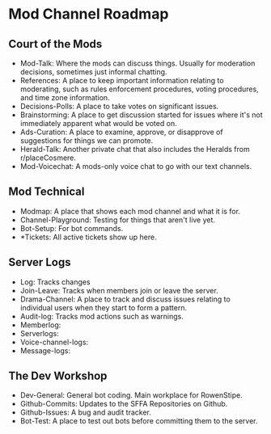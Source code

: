 # Mod Channel Roadmap

## Court of the Mods

- Mod-Talk: Where the mods can discuss things. Usually for moderation decisions, sometimes just informal chatting.
- References: A place to keep important information relating to moderating, such as rules enforcement procedures, voting procedures, and time zone information.
- Decisions-Polls: A place to take votes on significant issues.
- Brainstorming: A place to get discussion started for issues where it's not immediately apparent what would be voted on.
- Ads-Curation: A place to examine, approve, or disapprove of suggestions for things we can promote.
- Herald-Talk: Another private chat that also includes the Heralds from r/placeCosmere.
- Mod-Voicechat: A mods-only voice chat to go with our text channels.

## Mod Technical

- Modmap: A place that shows each mod channel and what it is for.
- Channel-Playground: Testing for things that aren't live yet.
- Bot-Setup: For bot commands.
- *Tickets: All active tickets show up here.

## Server Logs

- Log: Tracks changes
- Join-Leave: Tracks when members join or leave the server.
- Drama-Channel: A place to track and discuss issues relating to individual users when they start to form a pattern.
- Audit-log: Tracks mod actions such as warnings.
- Memberlog:
- Serverlogs:
- Voice-channel-logs:
- Message-logs:

## The Dev Workshop

- Dev-General: General bot coding. Main workplace for RowenStipe.
- Github-Commits: Updates to the SFFA Repositories on Github.
- Github-Issues: A bug and audit tracker.
- Bot-Test: A place to test out bots before committing them to the server.

